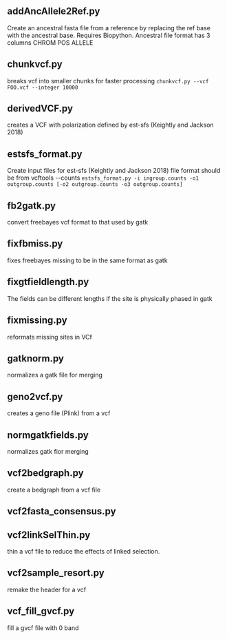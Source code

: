 ## addAncAllele2Ref.py
Create an ancestral fasta file from a reference by replacing the ref base 
with the ancestral base. Requires Biopython. 
Ancestral file format has 3 columns
CHROM POS ALLELE

## chunkvcf.py
breaks vcf into smaller chunks for faster processing
`chunkvcf.py --vcf FOO.vcf --integer 10000`

## derivedVCF.py
creates a VCF with polarization defined by est-sfs (Keightly and Jackson 2018)

## estsfs_format.py
Create input files for est-sfs (Keightly and Jackson 2018)
file format should be from vcftools --counts
`estsfs_format.py -i ingroup.counts -o1 outgroup.counts [-o2 outgroup.counts -o3 outgroup.counts]`

## fb2gatk.py
convert freebayes vcf format to that used by gatk

## fixfbmiss.py
fixes freebayes missing to be in the same format as gatk

## fixgtfieldlength.py
The fields can be different lengths if the site is physically phased in gatk

## fixmissing.py
reformats missing sites in VCf

## gatknorm.py
normalizes a gatk file for merging

## geno2vcf.py
creates a geno file (Plink) from a vcf

## normgatkfields.py
normalizes gatk fior merging

## vcf2bedgraph.py
create a bedgraph from a vcf file

## vcf2fasta_consensus.py

## vcf2linkSelThin.py
thin a vcf file to reduce the effects of linked selection.

## vcf2sample_resort.py
remake the header for a vcf

## vcf_fill_gvcf.py
fill a gvcf file with 0 band
